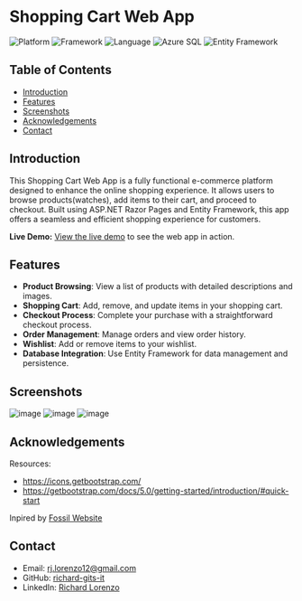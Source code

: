 # Shopping Cart Web App

![Platform](https://img.shields.io/badge/platform-Web-blue.svg) ![Framework](https://img.shields.io/badge/framework-ASP.NET_Core_Razor_Pages-blue.svg) ![Language](https://img.shields.io/badge/language-C%23-blue.svg) ![Azure SQL](https://img.shields.io/badge/Azure_SQL-Enabled-blue.svg)
![Entity Framework](https://img.shields.io/badge/Entity_Framework-6.0-blue.svg)

## Table of Contents
- [Introduction](#introduction)
- [Features](#features)
- [Screenshots](#screenshots)
- [Acknowledgements](#acknowledgements)
- [Contact](#contact)

## Introduction

This Shopping Cart Web App is a fully functional e-commerce platform designed to enhance the online shopping experience. It allows users to browse products(watches), add items to their cart, and proceed to checkout. Built using ASP.NET Razor Pages and Entity Framework, this app offers a seamless and efficient shopping experience for customers.

**Live Demo:** [View the live demo](https://rchwebapp.azurewebsites.net/) to see the web app in action.

## Features

- **Product Browsing**: View a list of products with detailed descriptions and images.
- **Shopping Cart**: Add, remove, and update items in your shopping cart.
- **Checkout Process**: Complete your purchase with a straightforward checkout process.
- **Order Management**: Manage orders and view order history.
- **Wishlist**: Add or remove items to your wishlist.
- **Database Integration**: Use Entity Framework for data management and persistence.

## Screenshots

![image](https://github.com/user-attachments/assets/a73c3f5b-fb2f-4e8f-8102-164f63dd1c44)
![image](https://github.com/user-attachments/assets/89ee441b-8b20-4eaf-ab1b-9f0350f467e3)
![image](https://github.com/user-attachments/assets/8bfd269c-4e39-4b78-82e2-167470ae68e0)

## Acknowledgements

Resources:
- https://icons.getbootstrap.com/
- https://getbootstrap.com/docs/5.0/getting-started/introduction/#quick-start

Inpired by [Fossil Website](https://www.fossil.com/en-ca/)

## Contact

- Email: rj.lorenzo12@gmail.com
- GitHub: [richard-gits-it](https://github.com/richard-gits-it)
- LinkedIn: [Richard Lorenzo](https://www.linkedin.com/in/rj-lorenzo/)

